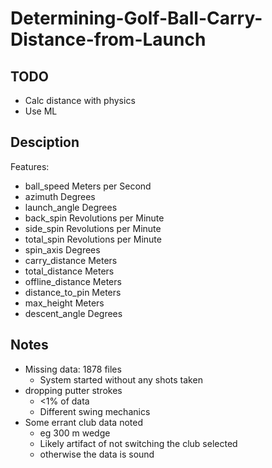 # Determining-Golf-Ball-Carry-Distance-from-Launch

## TODO

* Calc distance with physics
* Use ML

## Desciption

Features:

* ball_speed          Meters per Second
* azimuth             Degrees
* launch_angle        Degrees
* back_spin           Revolutions per Minute
* side_spin           Revolutions per Minute
* total_spin          Revolutions per Minute
* spin_axis           Degrees
* carry_distance      Meters
* total_distance      Meters
* offline_distance    Meters
* distance_to_pin     Meters
* max_height          Meters
* descent_angle       Degrees

## Notes

* Missing data: 1878 files
    * System started without any shots taken
* dropping putter strokes
    * <1% of data
    * Different swing mechanics
* Some errant club data noted
    * eg 300 m wedge
    * Likely artifact of not switching the club selected
    * otherwise the data is sound


